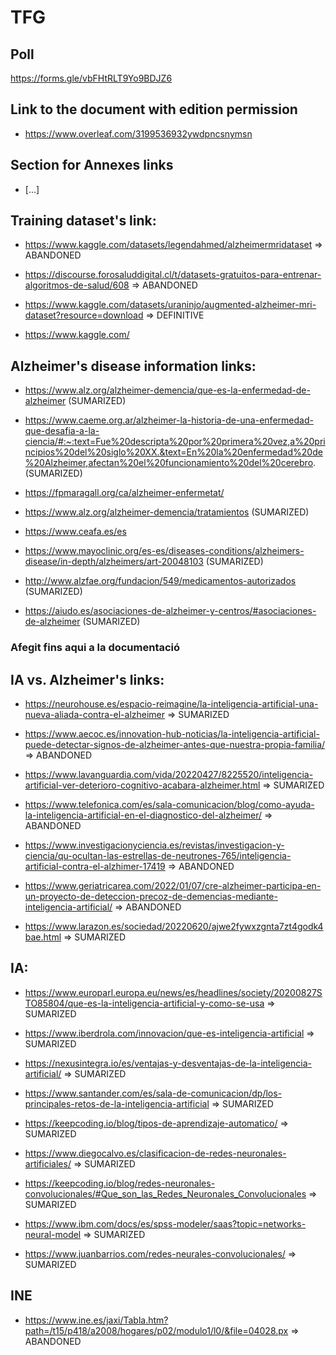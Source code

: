 # TFG

## Poll

https://forms.gle/vbFHtRLT9Yo9BDJZ6

## Link to the document with edition permission

- https://www.overleaf.com/3199536932ywdpncsnymsn

## Section for Annexes links

- [...]

## Training dataset's link:

- https://www.kaggle.com/datasets/legendahmed/alzheimermridataset => ABANDONED

- https://discourse.forosaluddigital.cl/t/datasets-gratuitos-para-entrenar-algoritmos-de-salud/608 => ABANDONED

- https://www.kaggle.com/datasets/uraninjo/augmented-alzheimer-mri-dataset?resource=download => DEFINITIVE

- https://www.kaggle.com/

## Alzheimer's disease information links:

- https://www.alz.org/alzheimer-demencia/que-es-la-enfermedad-de-alzheimer (SUMARIZED)

- https://www.caeme.org.ar/alzheimer-la-historia-de-una-enfermedad-que-desafia-a-la-ciencia/#:~:text=Fue%20descripta%20por%20primera%20vez,a%20principios%20del%20siglo%20XX.&text=En%20la%20enfermedad%20de%20Alzheimer,afectan%20el%20funcionamiento%20del%20cerebro. (SUMARIZED)

- https://fpmaragall.org/ca/alzheimer-enfermetat/

- https://www.alz.org/alzheimer-demencia/tratamientos (SUMARIZED)

- https://www.ceafa.es/es

- https://www.mayoclinic.org/es-es/diseases-conditions/alzheimers-disease/in-depth/alzheimers/art-20048103 (SUMARIZED)

- http://www.alzfae.org/fundacion/549/medicamentos-autorizados (SUMARIZED)

- https://aiudo.es/asociaciones-de-alzheimer-y-centros/#asociaciones-de-alzheimer (SUMARIZED)

### Afegit fins aqui a la documentació

## IA vs. Alzheimer's links:

- https://neurohouse.es/espacio-reimagine/la-inteligencia-artificial-una-nueva-aliada-contra-el-alzheimer => SUMARIZED

- https://www.aecoc.es/innovation-hub-noticias/la-inteligencia-artificial-puede-detectar-signos-de-alzheimer-antes-que-nuestra-propia-familia/ => ABANDONED

- https://www.lavanguardia.com/vida/20220427/8225520/inteligencia-artificial-ver-deterioro-cognitivo-acabara-alzheimer.html => SUMARIZED

- https://www.telefonica.com/es/sala-comunicacion/blog/como-ayuda-la-inteligencia-artificial-en-el-diagnostico-del-alzheimer/ => ABANDONED

- https://www.investigacionyciencia.es/revistas/investigacion-y-ciencia/qu-ocultan-las-estrellas-de-neutrones-765/inteligencia-artificial-contra-el-alzhimer-17419 => ABANDONED

- https://www.geriatricarea.com/2022/01/07/cre-alzheimer-participa-en-un-proyecto-de-deteccion-precoz-de-demencias-mediante-inteligencia-artificial/ => ABANDONED

- https://www.larazon.es/sociedad/20220620/ajwe2fywxzgnta7zt4godk4bae.html => SUMARIZED

## IA:

- https://www.europarl.europa.eu/news/es/headlines/society/20200827STO85804/que-es-la-inteligencia-artificial-y-como-se-usa => SUMARIZED

- https://www.iberdrola.com/innovacion/que-es-inteligencia-artificial => SUMARIZED

- https://nexusintegra.io/es/ventajas-y-desventajas-de-la-inteligencia-artificial/ => SUMARIZED

- https://www.santander.com/es/sala-de-comunicacion/dp/los-principales-retos-de-la-inteligencia-artificial => SUMARIZED

- https://keepcoding.io/blog/tipos-de-aprendizaje-automatico/ => SUMARIZED

- https://www.diegocalvo.es/clasificacion-de-redes-neuronales-artificiales/ => SUMARIZED

- https://keepcoding.io/blog/redes-neuronales-convolucionales/#Que_son_las_Redes_Neuronales_Convolucionales => SUMARIZED

- https://www.ibm.com/docs/es/spss-modeler/saas?topic=networks-neural-model => SUMARIZED

- https://www.juanbarrios.com/redes-neurales-convolucionales/ => SUMARIZED

## INE

- https://www.ine.es/jaxi/Tabla.htm?path=/t15/p418/a2008/hogares/p02/modulo1/l0/&file=04028.px => ABANDONED

